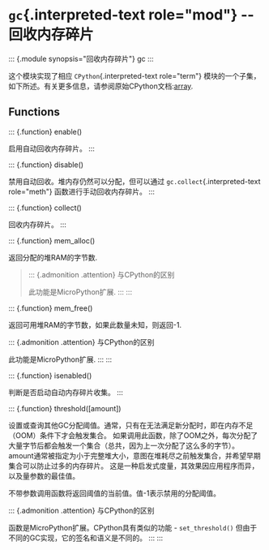 `gc`{.interpreted-text role="mod"} \-- 回收内存碎片
===================================================

::: {.module synopsis="回收内存碎片"}
gc
:::

这个模块实现了相应 `CPython`{.interpreted-text role="term"}
模块的一个子集，如下所述。有关更多信息，请参阅原始CPython文档:[array](https://docs.python.org/3.5/library/gc.html#module-gc).

Functions
---------

::: {.function}
enable()

启用自动回收内存碎片。
:::

::: {.function}
disable()

禁用自动回收。堆内存仍然可以分配，但可以通过
`gc.collect`{.interpreted-text role="meth"} 函数进行手动回收内存碎片。
:::

::: {.function}
collect()

回收内存碎片。
:::

::: {.function}
mem\_alloc()

返回分配的堆RAM的字节数.

> ::: {.admonition .attention}
> 与CPython的区别
>
> 此功能是MicroPython扩展.
> :::
:::

::: {.function}
mem\_free()

返回可用堆RAM的字节数，如果此数量未知，则返回-1.

::: {.admonition .attention}
与CPython的区别

此功能是MicroPython扩展.
:::
:::

::: {.function}
isenabled()

判断是否启动自动内存碎片收集。
:::

::: {.function}
threshold(\[amount\])

设置或查询其他GC分配阈值。通常，只有在无法满足新分配时，即在内存不足（OOM）条件下才会触发集合。
如果调用此函数，除了OOM之外，每次分配了大量字节后都会触发一个集合（总共，因为上一次分配了这么多的字节）。
amount通常被指定为小于完整堆大小，意图在堆耗尽之前触发集合，并希望早期集合可以防止过多的内存碎片。
这是一种启发式度量，其效果因应用程序而异，以及量参数的最佳值。

不带参数调用函数将返回阈值的当前值。值-1表示禁用的分配阈值。

::: {.admonition .attention}
与CPython的区别

函数是MicroPython扩展。CPython具有类似的功能 - `set_threshold()`
但由于不同的GC实现，它的签名和语义是不同的。
:::
:::
